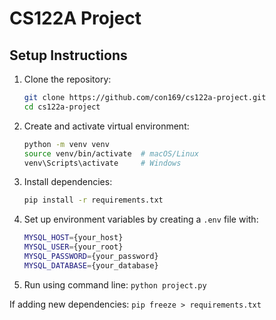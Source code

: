 # CS122A Project

## Setup Instructions

1. Clone the repository:
    ```sh
    git clone https://github.com/con169/cs122a-project.git
    cd cs122a-project
    ```
2. Create and activate virtual environment:
    ```sh
    python -m venv venv
    source venv/bin/activate  # macOS/Linux
    venv\Scripts\activate     # Windows
    ```

3. Install dependencies:
    ```sh
    pip install -r requirements.txt
    ```

4. Set up environment variables by creating a `.env` file with:
    ```sh
    MYSQL_HOST={your_host}
    MYSQL_USER={your_root}
    MYSQL_PASSWORD={your_password}
    MYSQL_DATABASE={your_database}
    ```

5. Run using command line:
``` python project.py ```


If adding new dependencies:
`pip freeze > requirements.txt`